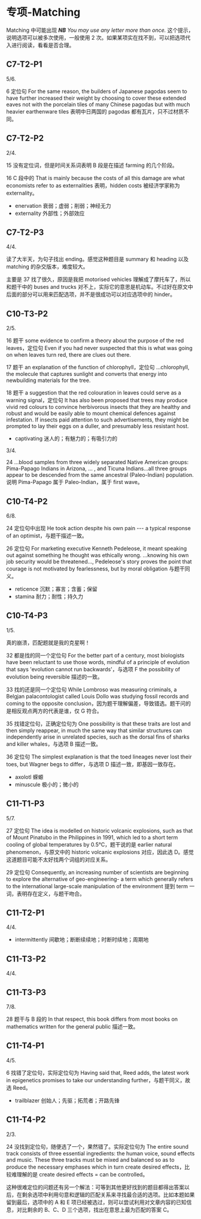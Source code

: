 # 专项-Matching

Matching 中可能出现 ***NB**  You may use any letter more than once.* 这个提示，说明选项可以被多次使用，一般使用 2 次。如果某项实在找不到，可以把选项代入进行阅读，看看是否合理。

## C7-T2-P1

5/6.

6 定位句 For the same reason, the builders of Japanese pagodas seem to have further increased their weight by choosing to cover these extended eaves not with the porcelain tiles of many Chinese pagodas but with much heavier earthenware tiles 表明中日两国的 pagodas 都有瓦片，只不过材质不同。

## C7-T2-P2

2/4.

15 没有定位词，但是时间关系词表明 B 段是在描述 farming 的几个阶段。 

16 C 段中的 That is mainly because the costs of all this damage are what economists refer to as externalities 表明，hidden costs 被经济学家称为 externality。

- enervation 衰弱；虚弱；削弱；神经无力
- externality 外部性；外部效应

## C7-T2-P3

4/4.

读了大半天，为句子找出 ending。感觉这种题目是 summary 和 heading 以及 matching 的杂交版本，难度较大。

主要是 37 找了很久，原因是我把 motorised vehicles 理解成了摩托车了，所以和题干中的 buses and trucks 对不上，实际它的意思是机动车。不过好在原文中后面的部分可以用来匹配选项，并不是很成功可以对应选项中的 hinder。

## C10-T3-P2

2/5.

16 题干 some evidence to confirm a theory about the purpose of the red leaves，定位句 Even if you had never suspected that this is what was going on when leaves turn red, there are clues out there.

17 题干 an explanation of the function of chlorophyll，定位句 …chlorophyll, the molecule that captures sunlight and converts that energy into newbuilding materials for the tree.

18 题干 a suggestion that the red colouration in leaves could serve as a warning signal，定位句 It has also been proposed that trees may produce vivid red colours to convince herbivorous insects that they are healthy and robust and would be easily able to mount chemical defences against infestation. If insects paid attention to such advertisements, they might be prompted to lay their eggs on a duller, and presumably less resistant host.

- captivating 迷人的；有魅力的；有吸引力的

3/4.

24 …blood samples from three widely separated Native American groups: Pima-Papago Indians in Arizona, … , and Ticuna Indians...all three groups appear to be descended from the same ancestral (Paleo-Indian) population. 说明 Pima-Papago 属于 Paleo-Indian，属于 first wave。

## C10-T4-P2

6/8.

24 定位句中出现 He took action despite his own pain --- a typical response of an optimist，与题干描述一致。

26 定位句 For marketing executive Kenneth Pedeleose, it meant speaking out against something he thought was ethically wrong. ...knowing his own job security would be threatened…, Pedeleose's story proves the point that courage is not motivated by fearlessness, but by moral obligation 与题干同义。

- reticence 沉默；寡言；含蓄；保留
- stamina 耐力；耐性；持久力

## C10-T4-P3

1/5.

真的崩溃，匹配题就是我的克星啊！

32 都是找的同一个定位句 For the better part of a century, most biologists have been reluctant to use those words, mindful of a principle of evolution that says 'evolution cannot run backwards'，与选项 F the possibility of evolution being reversible 描述的一致。

33 找的还是同一个定位句 While Lombroso was measuring criminals, a Belgjan palacontologist called Louis Dollo was studying fossil records and coming to the opposite conclusion，因为题干理解偏差，导致错选。题干问的是相反观点两方的代表是谁，仅 G 符合。

35 找错定位句，正确定位句为 One possibility is that these traits are lost and then simply reappear, in much the same way that similar structures can independently arise in unrelated species, such as the dorsal fins of sharks and killer whales，与选项 B 描述一致。

36 定位句 The simplest explanation is that the toed lineages never lost their toes, but Wagner begs to differ，与选项 D 描述一致，即基因一致存在。

- axolotl 蝾螈
- minuscule 极小的；微小的

## C11-T1-P3

5/7.

27 定位句 The idea is modelled on historic volcanic explosions, such as that of Mount Pinatubo in the Philippines in 1991, which led to a short term cooling of global temperatures by 0.5°C，题干说的是 earlier natural phenomenon，与原文中的 historic volcanic explosions 对应，因此选 D。感觉这道题目可能不太好找两个词组的对应关系。

29 定位句 Consequently, an increasing number of scientists are beginning to explore the alternative of geo-engineering- a term which generally refers to the international large-scale manipulation of the environment 提到 term 一词，表明存在定义，与题干吻合。

## C11-T2-P1

4/4.

- intermittently 间歇地；断断续续地；时断时续地；周期地

## C11-T3-P2

4/4.

## C11-T3-P3

7/8.

28 题干与 B 段的 In that respect, this book differs from most books on mathematics written for the general public 描述一致。

## C11-T4-P1

4/5.

6 找错了定位句，实际定位句为 Having said that, Reed adds, the latest work in epigenetics promises to take our understanding further，与题干同义，故选 Reed。

- trailblazer 创始人；先驱；拓荒者；开路先锋

## C11-T4-P2

2/3.

24 没找到定位句，随便选了一个，果然错了。实际定位句为 The entire sound track consists of three essential ingredients: the human voice, sound effects and music. These three tracks must be mixed and balanced so as to produce the necessary emphases which in turn create desired effects，比较难理解的是 create desired effects = can be controlled。

这种很难定位的问题还有另一个解法：可等到其他更好找到的题目都得出答案以后，在剩余选项中利用句意和逻辑的匹配关系来寻找最合适的选项。比如本题如果留到最后，选项中的 A 和 E 项已经被选过，则可以尝试利用对文章内容的已知信息，对比剩余的 B、C、D 三个选项，找出在意思上最为匹配的答案 C。